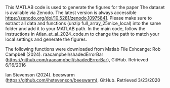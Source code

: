 This MATLAB code is used to generate the figures for the paper 
The dataset is available via Zenodo. The latest version is always accessible https://zenodo.org/doi/10.5281/zenodo.10975841.
Please make sure to extract all data and functions (unzip full_array_25mice_local) into the same folder and add it to your MATLAB path.
In the main code, follow the instructions in Atlan_et_al_2024_code.m to change the path to match your local settings and generate the figures.

The following functions were downloaded from Matlab File Exhcange:
Rob Campbell (2024). raacampbell/shadedErrorBar (https://github.com/raacampbell/shadedErrorBar), GitHub. Retrieved 6/16/2016

Ian Stevenson (2024). beeswarm (https://github.com/ihstevenson/beeswarm), GitHub. Retrieved 3/23/2020

